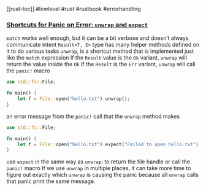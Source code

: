 [[rust-toc]]
#lowlevel #rust #rustbook #errorhandling 
### [Shortcuts for Panic on Error: `unwrap` and `expect`](https://doc.rust-lang.org/book/ch09-02-recoverable-errors-with-result.html#shortcuts-for-panic-on-error-unwrap-and-expect)
`match` works well enough, but it can be a bit verbose and doesn’t always communicate intent
`Result<T, E>` type has many helper methods defined on it to do various tasks
`unwrap`, is a shortcut method that is implemented just like the `match` expression
If the `Result` value is the `Ok` variant, `unwrap` will return the value inside the `Ok`
If the `Result` is the `Err` variant, `unwrap` will call the `panic!` macro
```rust
use std::fs::File;

fn main() {
    let f = File::open("hello.txt").unwrap();
}
```
an error message from the `panic!` call that the `unwrap` method makes
```rust
use std::fs::File;

fn main() {
    let f = File::open("hello.txt").expect("Failed to open hello.txt");
}
```
use `expect` in the same way as `unwrap`: to return the file handle or call the `panic!` macro
If we use `unwrap` in multiple places, it can take more time to figure out exactly which `unwrap` is causing the panic because all `unwrap` calls that panic print the same message.